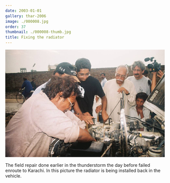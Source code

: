 ```yaml
---
date: 2003-01-01
gallery: thar-2006
image: ./000008.jpg
order: 37
thumbnail: ./000008-thumb.jpg
title: Fixing the radiator
---
```


![Fixing the radiator](./000008.jpg)

The field repair done earlier in the thunderstorm the day before failed enroute to Karachi. In this picture the radiator is being installed back in the vehicle.